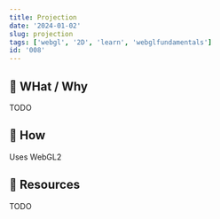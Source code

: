 ```yaml
---
title: Projection
date: '2024-01-02'
slug: projection
tags: ['webgl', '2D', 'learn', 'webglfundamentals']
id: '008'
---
```


## 🚧 WHat / Why

TODO

## 🚧 How

Uses WebGL2

## 🚧 Resources

TODO
